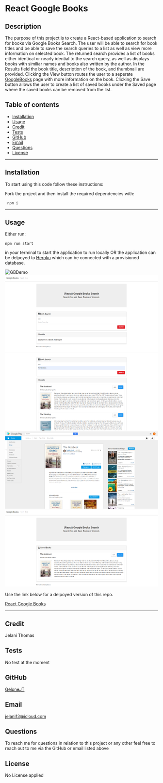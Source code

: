 # React Google Books

## Description

The purpose of this project is to create a React-based application to search for books via Google Books Search. The user will be able to search for book titles and be able to save the search queries to a list as well as view more information on selected book. The returned search provides a list of books either identical or nearly idential to the search query, as well as displays books with similiar names and books also written by the author. In the Results field the book title, description of the book, and thumbnail are provided. Clicking the View button routes the user to a seperate [GoogleBooks]("https://books.google.com") page with more information on the book. Clicking the Save button allows the user to create a list of saved books under the Saved page where the saved books can be removed from the list.

## Table of contents

- [Installation](#installation)
- [Usage](#usage)
- [Credit](#credit)
- [Tests](#tests)
- [GitHub](#github)
- [Email](#email)
- [Questions](#questions)
- [License](#license)

<hr>

## Installation

To start using this code follow these instructions:

Fork the project and then install the required dependencies with:

```
 npm i
```

<hr>

## Usage

Either run: 

```
npm run start
``` 
in your terminal to start the application to run locally OR the application can be delpoyed to [Heroku]("https://heroku.com") which can be connected with a provisioned database.



![GBDemo](img/GBDemo.gif)
![GBFront](img/GBFront.png)
![GBSearch](img/GBSearch.png)
![GBView](img/GBView.png)
![GBSave](img/GBSave.png)

Use the link below for a delpoyed version of this repo.

[React Google Books](https://rut-react-google-books.herokuapp.com)

<hr>

## Credit

Jelani Thomas

## Tests

No test at the moment

## GitHub

[GeloneJT](https://github.com/GeloneJT)

## Email

jelani13@icloud.com

## Questions

To reach me for questions in relation to this project or any other feel free to reach out to me via the GitHub or email listed above

## License

No License applied
